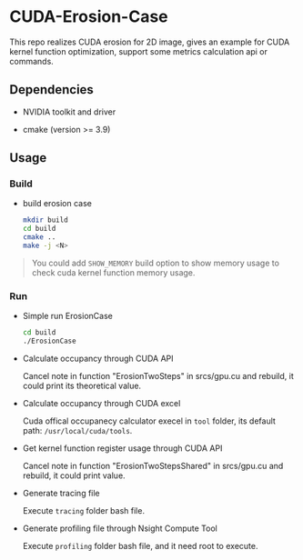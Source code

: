 # CUDA-Erosion-Case

This repo realizes CUDA erosion for 2D image, gives an example for CUDA kernel function optimization, support some metrics calculation api or commands.

## Dependencies

- NVIDIA toolkit and driver

- cmake (version >= 3.9)

## Usage

### Build

- build erosion case

    ```bash
    mkdir build
    cd build
    cmake ..
    make -j <N>
    ```

> You could add `SHOW_MEMORY` build option to show memory usage to check cuda kernel function memory usage.

### Run

- Simple run ErosionCase

    ```bash
    cd build
    ./ErosionCase
    ```

- Calculate occupancy through CUDA API

    Cancel note in function "ErosionTwoSteps" in srcs/gpu.cu and rebuild, it could print its theoretical value.

- Calculate occupancy through CUDA excel

    Cuda offical occupanecy calculator execel in `tool` folder, its default path: `/usr/local/cuda/tools`.

- Get kernel function register usage through CUDA API

    Cancel note in function "ErosionTwoStepsShared" in srcs/gpu.cu and rebuild, it could print value.

- Generate tracing file

    Execute `tracing` folder bash file.

- Generate profiling file through Nsight Compute Tool

    Execute `profiling` folder bash file, and it need root to execute.
